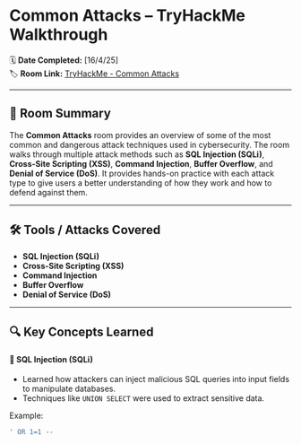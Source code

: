 # Common Attacks – TryHackMe Walkthrough

🗓️ **Date Completed:** [16/4/25]  
🏷️ **Room Link:** [TryHackMe - Common Attacks](https://tryhackme.com/room/commonattacks)

---

## 📘 Room Summary

The **Common Attacks** room provides an overview of some of the most common and dangerous attack techniques used in cybersecurity. The room walks through multiple attack methods such as **SQL Injection (SQLi)**, **Cross-Site Scripting (XSS)**, **Command Injection**, **Buffer Overflow**, and **Denial of Service (DoS)**. It provides hands-on practice with each attack type to give users a better understanding of how they work and how to defend against them.

---

## 🛠️ Tools / Attacks Covered

- **SQL Injection (SQLi)**
- **Cross-Site Scripting (XSS)**
- **Command Injection**
- **Buffer Overflow**
- **Denial of Service (DoS)**

---

## 🔍 Key Concepts Learned

#### 🔹 SQL Injection (SQLi)
- Learned how attackers can inject malicious SQL queries into input fields to manipulate databases.
- Techniques like `UNION SELECT` were used to extract sensitive data.

Example:
```sql
' OR 1=1 -- 

